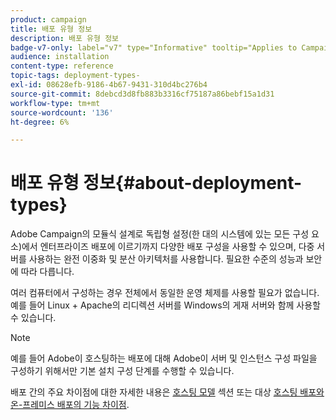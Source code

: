 ```yaml
---
product: campaign
title: 배포 유형 정보
description: 배포 유형 정보
badge-v7-only: label="v7" type="Informative" tooltip="Applies to Campaign Classic v7 only"
audience: installation
content-type: reference
topic-tags: deployment-types-
exl-id: 08628efb-9186-4b67-9431-310d4bc276b4
source-git-commit: 8debcd3d8fb883b3316cf75187a86bebf15a1d31
workflow-type: tm+mt
source-wordcount: '136'
ht-degree: 6%

---
```


# 배포 유형 정보{#about-deployment-types}



Adobe Campaign의 모듈식 설계로 독립형 설정(한 대의 시스템에 있는 모든 구성 요소)에서 엔터프라이즈 배포에 이르기까지 다양한 배포 구성을 사용할 수 있으며, 다중 서버를 사용하는 완전 이중화 및 분산 아키텍처를 사용합니다. 필요한 수준의 성능과 보안에 따라 다릅니다.

여러 컴퓨터에서 구성하는 경우 전체에서 동일한 운영 체제를 사용할 필요가 없습니다. 예를 들어 Linux + Apache의 리디렉션 서버를 Windows의 게재 서버와 함께 사용할 수 있습니다.

>[!NOTE]
>
>예를 들어 Adobe이 호스팅하는 배포에 대해 Adobe이 서버 및 인스턴스 구성 파일을 구성하기 위해서만 기본 설치 구성 단계를 수행할 수 있습니다.
>
>배포 간의 주요 차이점에 대한 자세한 내용은 [호스팅 모델](../../installation/using/hosting-models.md) 섹션 또는 대상 [호스팅 배포와 온-프레미스 배포의 기능 차이점](../../installation/using/capability-matrix.md).
